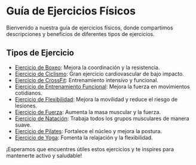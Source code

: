 # Guía de Ejercicios Físicos

Bienvenido a nuestra guía de ejercicios físicos, donde compartimos descripciones y beneficios de diferentes tipos de ejercicios.

## Tipos de Ejercicio

- [Ejercicio de Boxeo](ejercicios/Boxeo.md): Mejora la coordinación y la resistencia.   
- [Ejercicio de Ciclismo](ejercicios/Ciclismo.md): Gran ejercicio cardiovascular de bajo impacto.
- [Ejercicio de CrossFit](ejercicios/Crossfit.md): Entrenamiento intensivo y funcional.
- [Ejercicio de Entrenamiento Funcional](ejercicios/Entrenamiento_Funcional.md): Mejora la fuerza en movimientos cotidianos.
- [Ejercicio de Flexibilidad](ejercicios/Flexibilidad.md): Mejora la movilidad y reduce el riesgo de lesiones.
- [Ejercicio de Fuerza](ejercicios/Fuerza.md): Aumenta la masa muscular y la fuerza.
- [Ejercicio de Natación](ejerciciosNnatacion.md): Trabaja todos los grupos musculares de manera suave.
- [Ejercicio de Pilates](ejercicios/Pilates.md): Fortalece el núcleo y mejora la postura.
- [Ejercicio de Yoga](ejercicios/Yoga.md): Fomenta la relajación y la flexibilidad.

¡Esperamos que encuentres útiles estos ejercicios y te inspires para mantenerte activo y saludable!